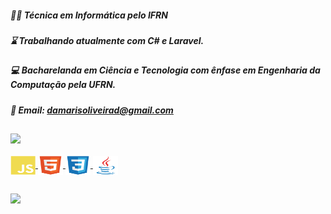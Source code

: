 ##### 👩‍💻 Técnica em Informática pelo IFRN
##### ⌛ Trabalhando atualmente com C# e Laravel.
##### 💻 Bacharelanda em Ciência e Tecnologia com ênfase em Engenharia da Computação pela UFRN.
##### 📧 Email: damarisoliveirad@gmail.com
 
##
  
  
<div style="aling:center">
  <a href="https://github.com/damarisoliveira">
    
  <img height="250em" src="https://github-readme-stats.vercel.app/api/top-langs/?username=damarisoliveira&layout=demo&langs_count=7&theme=radical"/>
    
</div>
  <br>
<div style="display: inline_block">
  <img align="center" alt="Javascript" height="30" width="40" src="https://raw.githubusercontent.com/devicons/devicon/master/icons/javascript/javascript-plain.svg">
  
  <img align="center" alt="HTML" height="30" width="40" src="https://raw.githubusercontent.com/devicons/devicon/master/icons/html5/html5-original.svg">
  
  <img align="center" alt="CSS" height="30" width="40" src="https://raw.githubusercontent.com/devicons/devicon/master/icons/css3/css3-original.svg">
    
  <img align="center" alt="Java" height="30" width="40" src="https://raw.githubusercontent.com/devicons/devicon/master/icons/java/java-original.svg">
  
</div>
  
  
##
  
  
<div>
  <a align="center" href="https://www.linkedin.com/in/dâmaris-damasceno/" ><img src="https://img.shields.io/badge/LinkedIn-0077B5?style=for-the-badge&logo=linkedin&logoColor=white"></a>
</div>
